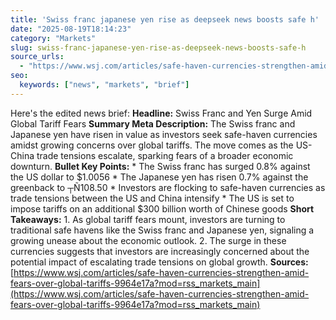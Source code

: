 ```yaml
---
title: 'Swiss franc japanese yen rise as deepseek news boosts safe h'
date: "2025-08-19T18:14:23"
category: "Markets"
slug: swiss-franc-japanese-yen-rise-as-deepseek-news-boosts-safe-h
source_urls:
  - "https://www.wsj.com/articles/safe-haven-currencies-strengthen-amid-fears-over-global-tariffs-9964e17a?mod=rss_markets_main"
seo:
  keywords: ["news", "markets", "brief"]
---
```

Here's the edited news brief:  **Headline:** Swiss Franc and Yen Surge Amid Global Tariff Fears  **Summary Meta Description:** The Swiss franc and Japanese yen have risen in value as investors seek safe-haven currencies amidst growing concerns over global tariffs. The move comes as the US-China trade tensions escalate, sparking fears of a broader economic downturn.  **Bullet Key Points:**  * The Swiss franc has surged 0.8% against the US dollar to $1.0056 * The Japanese yen has risen 0.7% against the greenback to ┬Ñ108.50 * Investors are flocking to safe-haven currencies as trade tensions between the US and China intensify * The US is set to impose tariffs on an additional $300 billion worth of Chinese goods  **Short Takeaways:**  1. As global tariff fears mount, investors are turning to traditional safe havens like the Swiss franc and Japanese yen, signaling a growing unease about the economic outlook. 2. The surge in these currencies suggests that investors are increasingly concerned about the potential impact of escalating trade tensions on global growth.  **Sources:** [https://www.wsj.com/articles/safe-haven-currencies-strengthen-amid-fears-over-global-tariffs-9964e17a?mod=rss_markets_main](https://www.wsj.com/articles/safe-haven-currencies-strengthen-amid-fears-over-global-tariffs-9964e17a?mod=rss_markets_main) 
